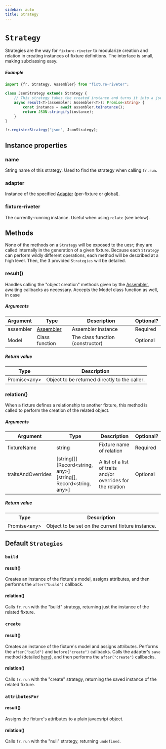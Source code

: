 ```yaml
---
sidebar: auto
title: Strategy
---
```


# `Strategy`

Strategies are the way for `fixture-riveter` to modularize creation and relation in creating instances of fixture definitions. The interface is small, making subclassing easy.

##### Example

```typescript
import {fr, Strategy, Assembler} from "fixture-riveter";

class JsonStrategy extends Strategy {
    // This strategy takes the created instance and turns it into a json string
    async result<T>(assembler: Assembler<T>): Promise<string> {
        const instance = await assembler.toInstance();
        return JSON.stringify(instance);
    }
}

fr.registerStrategy("json", JsonStrategy);
```

## Instance properties

### name

String name of this strategy. Used to find the strategy when calling `fr.run`.

### adapter

Instance of the specified [Adapter](./adapter.md) (per-fixture or global).

### fixture-riveter

The currently-running instance. Useful when using `relate` (see below).

## Methods

None of the methods on a `Strategy` will be exposed to the uesr; they are called internally in the generation of a given fixture. Because each `Strategy` can perform wildly different operations, each method will be described at a high level. Then, the 3 provided `Strategies` will be detailed.

### result()

Handles calling the "object creation" methods given by the [Assembler](./assembler.md), awaiting callbacks as necessary. Accepts the Model class function as well, in case

##### Arguments

| Argument  | Type                        | Description                      | Optional? |
|-----------|-----------------------------|----------------------------------|-----------|
| assembler | [Assembler](./assembler.md) | Assembler instance               | Required  |
| Model     | Class function              | The class function (constructor) | Optional  |

##### Return value

| Type             | Description                                   |
|------------------|-----------------------------------------------|
| Promise\<any\> | Object to be returned directly to the caller. |

### relation()

When a fixture defines a relationship to another fixture, this method is called to perform the creation of the related object.

##### Arguments

| Argument           | Type                                                                           | Description                                                  | Optional? |
|--------------------|--------------------------------------------------------------------------------|--------------------------------------------------------------|-----------|
| fixtureName        | string                                                                         | Fixture name of relation                                     | Required  |
| traitsAndOverrides | [string[]] <br> [Record\<string, any\>] <br> [string[], Record\<string, any\>] | A list of a list of traits and/or overrides for the relation | Optional  |

##### Return value

| Type           | Description                                       |
|----------------|---------------------------------------------------|
| Promise\<any\> | Object to be set on the current fixture instance. |

## Default `Strategies`

### `build`

#### result()

Creates an instance of the fixture's model, assigns attributes, and then performs the `after("build")` callback.

#### relation()

Calls `fr.run` with the "build" strategy, returning just the instance of the related fixture.

### `create`

#### result()

Creates an instance of the fixture's model and assigns attributes. Performs the `after("build")` and `before("create")` callbacks. Calls the adapter's `save` method (detailed [here](./adapter.md#save)), and then performs the `after("create")` callbacks.

#### relation()

Calls `fr.run` with the "create" strategy, returning the saved instance of the related fixture.

### `attributesFor`

#### result()

Assigns the fixture's attributes to a plain javacsript object.

#### relation()

Calls `fr.run` with the "null" strategy, returning `undefined`.
